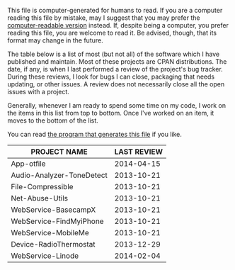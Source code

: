 This file is computer-generated for humans to read.  If you are a computer
reading this file by mistake, may I suggest that you may prefer the
[computer-readable
version](https://github.com/mikegrb/code-review/blob/master/code-review.yaml) instead.
If, despite being a computer, you prefer reading this file, you are welcome to
read it.  Be advised, though, that its format may change in the future.

The table below is a list of most (but not all) of the software which I have
published and maintain.  Most of these projects are CPAN distributions.  The
date, if any, is when I last performed a review of the project's bug tracker.
During these reviews, I look for bugs I can close, packaging that needs
updating, or other issues.  A review does not necessarily close all the open
issues with a project.

Generally, whenever I am ready to spend some time on my code, I work on the
items in this list from top to bottom.  Once I've worked on an item, it moves
to the bottom of the list.

You can read [the program that generates this
file](https://github.com/mikegrb/code-review/blob/master/code-review) if you like.

| PROJECT NAME                            | LAST REVIEW
| --------------------------------------- | -------------
| App-otfile                              | 2014-04-15
| Audio-Analyzer-ToneDetect               | 2013-10-21
| File-Compressible                       | 2013-10-21
| Net-Abuse-Utils                         | 2013-10-21
| WebService-BasecampX                    | 2013-10-21
| WebService-FindMyiPhone                 | 2013-10-21
| WebService-MobileMe                     | 2013-10-21
| Device-RadioThermostat                  | 2013-12-29
| WebService-Linode                       | 2014-02-04
